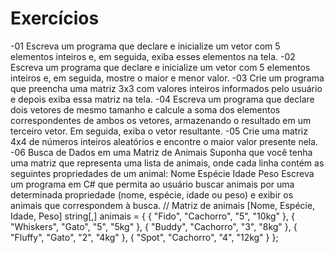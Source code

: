 
# Exercícios
-01 Escreva um programa que declare e inicialize um vetor com 5 elementos inteiros e, em seguida, exiba esses elementos na tela.
-02 Escreva um programa que declare e inicialize um vetor com 5 elementos inteiros e, em seguida, mostre o maior e menor valor.
-03 Crie um programa que preencha uma matriz 3x3 com valores inteiros informados pelo usuário e depois exiba essa matriz na tela.
-04 Escreva um programa que declare dois vetores de mesmo tamanho e calcule a soma dos elementos correspondentes de ambos os vetores, armazenando o resultado em um terceiro vetor. Em seguida, exiba o vetor resultante.
-05 Crie uma matriz 4x4 de números inteiros aleatórios e encontre o maior valor presente nela.
-06 Busca de Dados em uma Matriz de Animais
  Suponha que você tenha uma matriz que representa uma lista de animais, onde cada linha contém as seguintes propriedades de um animal:
    Nome
    Espécie
    Idade
    Peso
  Escreva um programa em C# que permita ao usuário buscar animais por uma determinada propriedade (nome, espécie, idade ou peso) e exibir os animais que correspondem à busca.
  // Matriz de animais [Nome, Espécie, Idade, Peso]
        string[,] animais = {
            { "Fido", "Cachorro", "5", "10kg" },
            { "Whiskers", "Gato", "5", "5kg" },
            { "Buddy", "Cachorro", "3", "8kg" },
            { "Fluffy", "Gato", "2", "4kg" },
            { "Spot", "Cachorro", "4", "12kg" }
        };

